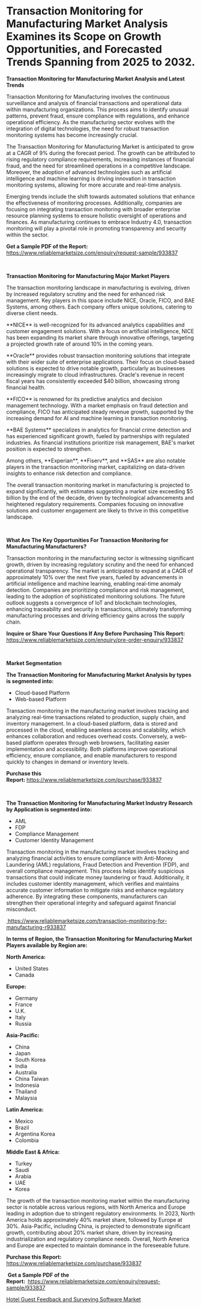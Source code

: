 <p><h1>Transaction Monitoring for Manufacturing Market Analysis Examines its Scope on Growth Opportunities, and Forecasted Trends Spanning from 2025 to 2032.</h1></p><p><strong>Transaction Monitoring for Manufacturing Market Analysis and Latest Trends</strong></p>
<p><p>Transaction Monitoring for Manufacturing involves the continuous surveillance and analysis of financial transactions and operational data within manufacturing organizations. This process aims to identify unusual patterns, prevent fraud, ensure compliance with regulations, and enhance operational efficiency. As the manufacturing sector evolves with the integration of digital technologies, the need for robust transaction monitoring systems has become increasingly crucial.</p><p>The Transaction Monitoring for Manufacturing Market is anticipated to grow at a CAGR of 9% during the forecast period. The growth can be attributed to rising regulatory compliance requirements, increasing instances of financial fraud, and the need for streamlined operations in a competitive landscape. Moreover, the adoption of advanced technologies such as artificial intelligence and machine learning is driving innovation in transaction monitoring systems, allowing for more accurate and real-time analysis.</p><p>Emerging trends include the shift towards automated solutions that enhance the effectiveness of monitoring processes. Additionally, companies are focusing on integrating transaction monitoring with broader enterprise resource planning systems to ensure holistic oversight of operations and finances. As manufacturing continues to embrace Industry 4.0, transaction monitoring will play a pivotal role in promoting transparency and security within the sector.</p></p>
<p><strong>Get a Sample PDF of the Report:&nbsp;</strong> <a href="https://www.reliablemarketsize.com/enquiry/request-sample/933837?utm_campaign=3193&utm_medium=2&utm_source=Github&utm_content=ia&utm_term=07032025&utm_id=transaction-monitoring-for-manufacturing">https://www.reliablemarketsize.com/enquiry/request-sample/933837</a></p>
<p>&nbsp;</p>
<p><strong>Transaction Monitoring for Manufacturing Major Market Players</strong></p>
<p><p>The transaction monitoring landscape in manufacturing is evolving, driven by increased regulatory scrutiny and the need for enhanced risk management. Key players in this space include NICE, Oracle, FICO, and BAE Systems, among others. Each company offers unique solutions, catering to diverse client needs.</p><p>**NICE** is well-recognized for its advanced analytics capabilities and customer engagement solutions. With a focus on artificial intelligence, NICE has been expanding its market share through innovative offerings, targeting a projected growth rate of around 10% in the coming years.</p><p>**Oracle** provides robust transaction monitoring solutions that integrate with their wider suite of enterprise applications. Their focus on cloud-based solutions is expected to drive notable growth, particularly as businesses increasingly migrate to cloud infrastructures. Oracle's revenue in recent fiscal years has consistently exceeded $40 billion, showcasing strong financial health.</p><p>**FICO** is renowned for its predictive analytics and decision management technology. With a market emphasis on fraud detection and compliance, FICO has anticipated steady revenue growth, supported by the increasing demand for AI and machine learning in transaction monitoring.</p><p>**BAE Systems** specializes in analytics for financial crime detection and has experienced significant growth, fueled by partnerships with regulated industries. As financial institutions prioritize risk management, BAE's market position is expected to strengthen.</p><p>Among others, **Experian**, **Fiserv**, and **SAS** are also notable players in the transaction monitoring market, capitalizing on data-driven insights to enhance risk detection and compliance.</p><p>The overall transaction monitoring market in manufacturing is projected to expand significantly, with estimates suggesting a market size exceeding $5 billion by the end of the decade, driven by technological advancements and heightened regulatory requirements. Companies focusing on innovative solutions and customer engagement are likely to thrive in this competitive landscape.</p></p>
<p>&nbsp;</p>
<p><strong>What Are The Key Opportunities For Transaction Monitoring for Manufacturing Manufacturers?</strong></p>
<p><p>Transaction monitoring in the manufacturing sector is witnessing significant growth, driven by increasing regulatory scrutiny and the need for enhanced operational transparency. The market is anticipated to expand at a CAGR of approximately 10% over the next five years, fueled by advancements in artificial intelligence and machine learning, enabling real-time anomaly detection. Companies are prioritizing compliance and risk management, leading to the adoption of sophisticated monitoring solutions. The future outlook suggests a convergence of IoT and blockchain technologies, enhancing traceability and security in transactions, ultimately transforming manufacturing processes and driving efficiency gains across the supply chain.</p></p>
<p><strong>Inquire or Share Your Questions If Any Before Purchasing This Report:</strong> <a href="https://www.reliablemarketsize.com/enquiry/pre-order-enquiry/933837?utm_campaign=3193&utm_medium=2&utm_source=Github&utm_content=ia&utm_term=07032025&utm_id=transaction-monitoring-for-manufacturing">https://www.reliablemarketsize.com/enquiry/pre-order-enquiry/933837</a></p>
<p>&nbsp;</p>
<p><strong>Market Segmentation</strong></p>
<p><strong>The Transaction Monitoring for Manufacturing Market Analysis by types is segmented into:</strong></p>
<p><ul><li>Cloud-based Platform</li><li>Web-based Platform</li></ul></p>
<p><p>Transaction monitoring in the manufacturing market involves tracking and analyzing real-time transactions related to production, supply chain, and inventory management. In a cloud-based platform, data is stored and processed in the cloud, enabling seamless access and scalability, which enhances collaboration and reduces overhead costs. Conversely, a web-based platform operates through web browsers, facilitating easier implementation and accessibility. Both platforms improve operational efficiency, ensure compliance, and enable manufacturers to respond quickly to changes in demand or inventory levels.</p></p>
<p><strong>Purchase this Report:&nbsp;</strong><a href="https://www.reliablemarketsize.com/purchase/933837?utm_campaign=3193&utm_medium=2&utm_source=Github&utm_content=ia&utm_term=07032025&utm_id=transaction-monitoring-for-manufacturing">https://www.reliablemarketsize.com/purchase/933837</a></p>
<p>&nbsp;</p>
<p><strong>The Transaction Monitoring for Manufacturing Market Industry Research by Application is segmented into:</strong></p>
<p><ul><li>AML</li><li>FDP</li><li>Compliance Management</li><li>Customer Identity Management</li></ul></p>
<p><p>Transaction monitoring in the manufacturing market involves tracking and analyzing financial activities to ensure compliance with Anti-Money Laundering (AML) regulations, Fraud Detection and Prevention (FDP), and overall compliance management. This process helps identify suspicious transactions that could indicate money laundering or fraud. Additionally, it includes customer identity management, which verifies and maintains accurate customer information to mitigate risks and enhance regulatory adherence. By integrating these components, manufacturers can strengthen their operational integrity and safeguard against financial misconduct.</p></p>
<p><a href="https://www.reliablemarketsize.com/transaction-monitoring-for-manufacturing-r933837?utm_campaign=3193&utm_medium=2&utm_source=Github&utm_content=ia&utm_term=07032025&utm_id=transaction-monitoring-for-manufacturing">&nbsp;https://www.reliablemarketsize.com/transaction-monitoring-for-manufacturing-r933837</a></p>
<p><strong>In terms of Region, the Transaction Monitoring for Manufacturing Market Players available by Region are:</strong></p>
<p>
    <p> <strong> North America: </strong>
        <ul>
            <li>United States</li>
            <li>Canada</li>
        </ul>
        </p> 
    <p> <strong> Europe: </strong>
        <ul>
            <li>Germany</li>
            <li>France</li>
            <li>U.K.</li>
            <li>Italy</li>
            <li>Russia</li>
        </ul>
        </p> 
    <p> <strong> Asia-Pacific: </strong>
        <ul>
            <li>China</li>
            <li>Japan</li>
            <li>South Korea</li>
            <li>India</li>
            <li>Australia</li>
            <li>China Taiwan</li>
            <li>Indonesia</li>
            <li>Thailand</li>
            <li>Malaysia</li>
        </ul>
        </p> 
    <p> <strong> Latin America: </strong>
        <ul>
            <li>Mexico</li>
            <li>Brazil</li>
            <li>Argentina Korea</li>
            <li>Colombia</li>
        </ul>
        </p> 
    <p> <strong> Middle East & Africa: </strong>
        <ul>
            <li>Turkey</li>
            <li>Saudi</li>
            <li>Arabia</li>
            <li>UAE</li>
            <li>Korea</li>
        </ul>
    </p>
    </p>
<p><p>The growth of the transaction monitoring market within the manufacturing sector is notable across various regions, with North America and Europe leading in adoption due to stringent regulatory environments. In 2023, North America holds approximately 40% market share, followed by Europe at 30%. Asia-Pacific, including China, is projected to demonstrate significant growth, contributing about 20% market share, driven by increasing industrialization and regulatory compliance needs. Overall, North America and Europe are expected to maintain dominance in the foreseeable future.</p></p>
<p><strong>Purchase this Report: </strong><a href="https://www.reliablemarketsize.com/purchase/933837?utm_campaign=3193&utm_medium=2&utm_source=Github&utm_content=ia&utm_term=07032025&utm_id=transaction-monitoring-for-manufacturing">https://www.reliablemarketsize.com/purchase/933837</a></p>
<p>&nbsp;<strong>Get a Sample PDF of the Report:&nbsp;&nbsp;</strong><a href="https://www.reliablemarketsize.com/enquiry/request-sample/933837?utm_campaign=3193&utm_medium=2&utm_source=Github&utm_content=ia&utm_term=07032025&utm_id=transaction-monitoring-for-manufacturing">https://www.reliablemarketsize.com/enquiry/request-sample/933837</a></p>
<p><strong></strong></p>
<p><p><a href="https://github.com/darenph8er/Market-Research-Report-List-1/blob/main/hotel-guest-feedback-and-surveying-software-market.md?utm_campaign=3193&utm_medium=2&utm_source=Github&utm_content=ia&utm_term=07032025&utm_id=transaction-monitoring-for-manufacturing">Hotel Guest Feedback and Surveying Software Market</a></p></p>